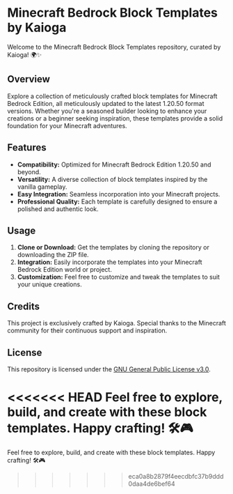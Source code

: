 # Minecraft Bedrock Block Templates by Kaioga

Welcome to the Minecraft Bedrock Block Templates repository, curated by Kaioga! 🌍✨

## Overview

Explore a collection of meticulously crafted block templates for Minecraft Bedrock Edition, all meticulously updated to the latest 1.20.50 format versions. Whether you're a seasoned builder looking to enhance your creations or a beginner seeking inspiration, these templates provide a solid foundation for your Minecraft adventures.

## Features

- **Compatibility:** Optimized for Minecraft Bedrock Edition 1.20.50 and beyond.
- **Versatility:** A diverse collection of block templates inspired by the vanilla gameplay.
- **Easy Integration:** Seamless incorporation into your Minecraft projects.
- **Professional Quality:** Each template is carefully designed to ensure a polished and authentic look.

## Usage

1. **Clone or Download:** Get the templates by cloning the repository or downloading the ZIP file.
2. **Integration:** Easily incorporate the templates into your Minecraft Bedrock Edition world or project.
3. **Customization:** Feel free to customize and tweak the templates to suit your unique creations.

## Credits

This project is exclusively crafted by Kaioga. Special thanks to the Minecraft community for their continuous support and inspiration.

## License

This repository is licensed under the [GNU General Public License v3.0](https://opensource.org/licenses/GPL-3.0).

<<<<<<< HEAD
Feel free to explore, build, and create with these block templates. Happy crafting! 🛠️🎮
=======
Feel free to explore, build, and create with these block templates. Happy crafting! 🛠️🎮
>>>>>>> eca0a8b2879f4eecdbfc37b9ddd0daa4de6bef64
